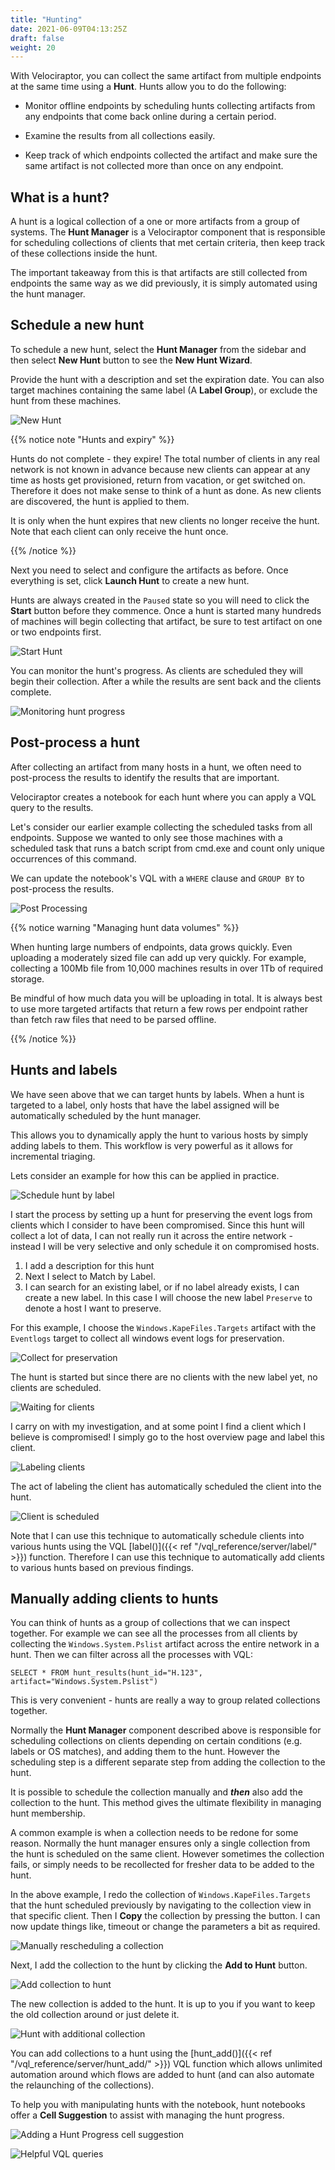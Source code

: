 ```yaml
---
title: "Hunting"
date: 2021-06-09T04:13:25Z
draft: false
weight: 20
---
```


With Velociraptor, you can collect the same artifact from multiple
endpoints at the same time using a **Hunt**. Hunts allow you to do the
following:

* Monitor offline endpoints by scheduling hunts collecting artifacts
  from any endpoints that come back online during a certain period.

* Examine the results from all collections easily.

* Keep track of which endpoints collected the artifact and make sure
  the same artifact is not collected more than once on any endpoint.

## What is a hunt?

A hunt is a logical collection of a one or more artifacts from a group
of systems. The **Hunt Manager** is a Velociraptor component that is
responsible for scheduling collections of clients that met certain
criteria, then keep track of these collections inside the hunt.

The important takeaway from this is that artifacts are still collected
from endpoints the same way as we did previously, it is simply
automated using the hunt manager.

## Schedule a new hunt

To schedule a new hunt, select the **Hunt Manager** <i class="fas
fa-crosshairs"></i> from the sidebar and then select **New Hunt** button
<i class="fas fa-plus"></i> to see the **New Hunt Wizard**.

Provide the hunt with a description and set the expiration date. You
can also target machines containing the same label (A **Label Group**),
or exclude the hunt from these machines.

![New Hunt](image89.png)

{{% notice note "Hunts and expiry" %}}

Hunts do not complete - they expire! The total number of clients in
any real network is not known in advance because new clients can
appear at any time as hosts get provisioned, return from vacation, or
get switched on. Therefore it does not make sense to think of a hunt
as done. As new clients are discovered, the hunt is applied to them.

It is only when the hunt expires that new clients no longer receive
the hunt. Note that each client can only receive the hunt once.

{{% /notice %}}


Next you need to select and configure the artifacts as before. Once
everything is set, click **Launch Hunt** to create a new hunt.

Hunts are always created in the `Paused` state so you will need to
click the **Start** button before they commence. Once
a hunt is started many hundreds of machines will begin collecting that
artifact, be sure to test artifact on one or two endpoints
first.

![Start Hunt](image90.png)

You can monitor the hunt's progress. As clients are scheduled
they will begin their collection. After a while the results are sent
back and the clients complete.

![Monitoring hunt progress](image92.png)

## Post-process a hunt

After collecting an artifact from many hosts in a hunt, we often need
to post-process the results to identify the results that are
important.

Velociraptor creates a notebook for each hunt where you can apply a
VQL query to the results.

Let's consider our earlier example collecting the scheduled tasks from
all endpoints. Suppose we wanted to only see those machines with a scheduled task that runs a batch script from cmd.exe and count
only unique occurrences of this command.

We can update the notebook's VQL with a `WHERE` clause and `GROUP BY`
to post-process the results.

![Post Processing](image95.png)


{{% notice warning "Managing hunt data volumes" %}}

When hunting large numbers of endpoints, data grows quickly. Even
uploading a moderately sized file can add up very quickly. For example,
collecting a 100Mb file from 10,000 machines results in over 1Tb of
required storage.

Be mindful of how much data you will be uploading in total. It is
always best to use more targeted artifacts that return a few rows per
endpoint rather than fetch raw files that need to be parsed offline.

{{% /notice %}}

## Hunts and labels

We have seen above that we can target hunts by labels. When a hunt is
targeted to a label, only hosts that have the label assigned will be
automatically scheduled by the hunt manager.

This allows you to dynamically apply the hunt to various hosts by
simply adding labels to them. This workflow is very powerful as it
allows for incremental triaging.

Lets consider an example for how this can be applied in practice.

![Schedule hunt by label](incremental_hunting_by_label_1.png)

I start the process by setting up a hunt for preserving the event logs
from clients which I consider to have been compromised. Since this
hunt will collect a lot of data, I can not really run it across the
entire network - instead I will be very selective and only schedule it
on compromised hosts.

1. I add a description for this hunt
2. Next I select to Match by Label.
3. I can search for an existing label, or if no label already exists,
   I can create a new label. In this case I will choose the new label
   `Preserve` to denote a host I want to preserve.

For this example, I choose the `Windows.KapeFiles.Targets` artifact
with the `Eventlogs` target to collect all windows event logs for
preservation.

![Collect for preservation](incremental_hunting_by_label_2.png)

The hunt is started but since there are no clients with the new label
yet, no clients are scheduled.

![Waiting for clients](incremental_hunting_by_label_3.png)

I carry on with my investigation, and at some point I find a client
which I believe is compromised! I simply go to the host overview page
and label this client.

![Labeling clients](incremental_hunting_by_label_4.png)

The act of labeling the client has automatically scheduled the client
into the hunt.

![Client is scheduled](incremental_hunting_by_label_5.png)

Note that I can use this technique to automatically schedule clients
into various hunts using the VQL
[label()]({{< ref "/vql_reference/server/label/" >}}) function. Therefore I can use
this technique to automatically add clients to various hunts based on
previous findings.

## Manually adding clients to hunts

You can think of hunts as a group of collections that we can inspect
together. For example we can see all the processes from all clients by
collecting the `Windows.System.Pslist` artifact across the entire
network in a hunt. Then we can filter across all the processes with
VQL:

```vql
SELECT * FROM hunt_results(hunt_id="H.123", artifact="Windows.System.Pslist")
```

This is very convenient - hunts are really a way to group related
collections together.

Normally the **Hunt Manager** component described above is responsible
for scheduling collections on clients depending on certain conditions
(e.g. labels or OS matches), and adding them to the hunt. However the
scheduling step is a different separate step from adding the
collection to the hunt.

It is possible to schedule the collection manually and ***then*** also
add the collection to the hunt. This method gives the ultimate
flexibility in managing hunt membership.

A common example is when a collection needs to be redone for some
reason. Normally the hunt manager ensures only a single collection
from the hunt is scheduled on the same client. However sometimes the
collection fails, or simply needs to be recollected for fresher
data to be added to the hunt.

In the above example, I redo the collection of
`Windows.KapeFiles.Targets` that the hunt scheduled previously by
navigating to the collection view in that specific client. Then I
**Copy** the collection by pressing the <i class="fas fa-copy"></i>
button. I can now update things like, timeout or change the parameters
a bit as required.

![Manually rescheduling a collection](manual_hunt_1.png)

Next, I add the collection to the hunt by clicking the **Add to Hunt** <i class="fas
fa-crosshairs"></i> button.

![Add collection to hunt](manual_hunt_2.png)

The new collection is added to the hunt. It is up to you if you want
to keep the old collection around or just delete it.

![Hunt with additional collection](manual_hunt_3.png)

You can add collections to a hunt using the
[hunt_add()]({{< ref "/vql_reference/server/hunt_add/" >}}) VQL function which
allows unlimited automation around which flows are added to hunt (and
can also automate the relaunching of the collections).

To help you with manipulating hunts with the notebook, hunt notebooks
offer a **Cell Suggestion** to assist with managing the hunt progress.

![Adding a Hunt Progress cell suggestion](hunt_suggestion_1.png)


![Helpful VQL queries](hunt_suggestion_2.png)

